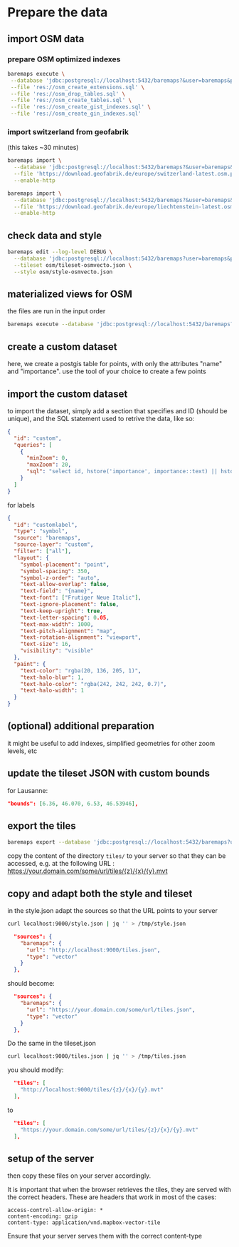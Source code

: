 # Prepare the data

## import OSM data

### prepare OSM optimized indexes

```bash
baremaps execute \
 --database 'jdbc:postgresql://localhost:5432/baremaps?&user=baremaps&password=baremaps' \
 --file 'res://osm_create_extensions.sql' \
 --file 'res://osm_drop_tables.sql' \
 --file 'res://osm_create_tables.sql' \
 --file 'res://osm_create_gist_indexes.sql' \
 --file 'res://osm_create_gin_indexes.sql'
```

### import switzerland from geofabrik

(this takes ~30 minutes)

```bash
baremaps import \
  --database 'jdbc:postgresql://localhost:5432/baremaps?&user=baremaps&password=baremaps' \
  --file 'https://download.geofabrik.de/europe/switzerland-latest.osm.pbf' \
  --enable-http
```

```bash
baremaps import \
  --database 'jdbc:postgresql://localhost:5432/baremaps?&user=baremaps&password=baremaps' \
  --file 'https://download.geofabrik.de/europe/liechtenstein-latest.osm.pbf' \
  --enable-http
```

## check data and style

```bash
baremaps edit --log-level DEBUG \
  --database 'jdbc:postgresql://localhost:5432/baremaps?user=baremaps&password=baremaps' \
  --tileset osm/tileset-osmvecto.json \
  --style osm/style-osmvecto.json
```

## materialized views for OSM

the files are run in the input order

```bash
baremaps execute --database 'jdbc:postgresql://localhost:5432/baremaps?&user=baremaps&password=baremaps' --file 'queries/osm_create_views.sql' --file 'queries/osm_create_gist_indexes.sql'
```

## create a custom dataset

here, we create a postgis table for points, with only the attributes "name" and "importance". use the tool of your choice to create a few points

## import the custom dataset

to import the dataset, simply add a section that specifies and ID (should be unique), and the SQL statement used to retrive the data, like so:

```json
{
  "id": "custom",
  "queries": [
    {
      "minZoom": 0,
      "maxZoom": 20,
      "sql": "select id, hstore('importance', importance::text) || hstore('name', name::text), geom from custom.custom"
    }
  ]
}
```

for labels

```json
{
  "id": "customlabel",
  "type": "symbol",
  "source": "baremaps",
  "source-layer": "custom",
  "filter": ["all"],
  "layout": {
    "symbol-placement": "point",
    "symbol-spacing": 350,
    "symbol-z-order": "auto",
    "text-allow-overlap": false,
    "text-field": "{name}",
    "text-font": ["Frutiger Neue Italic"],
    "text-ignore-placement": false,
    "text-keep-upright": true,
    "text-letter-spacing": 0.05,
    "text-max-width": 1000,
    "text-pitch-alignment": "map",
    "text-rotation-alignment": "viewport",
    "text-size": 16,
    "visibility": "visible"
  },
  "paint": {
    "text-color": "rgba(20, 136, 205, 1)",
    "text-halo-blur": 1,
    "text-halo-color": "rgba(242, 242, 242, 0.7)",
    "text-halo-width": 1
  }
}
```

## (optional) additional preparation

it might be useful to add indexes, simplified geometries for other zoom levels, etc

## update the tileset JSON with custom bounds

for Lausanne:

```json
"bounds": [6.36, 46.070, 6.53, 46.53946],
```

## export the tiles

```bash
baremaps export --database 'jdbc:postgresql://localhost:5432/baremaps?user=baremaps&password=baremaps' --tileset presentation/osm/tileset-osmvecto.json --repository tiles/
```

copy the content of the directory `tiles/` to your server so that they can be accessed, e.g. at the following URL : https://your.domain.com/some/url/tiles/{z}/{x}/{y}.mvt

## copy and adapt both the style and tileset

in the style.json adapt the sources so that the URL points to your server

```bash
curl localhost:9000/style.json | jq '' > /tmp/style.json
```

```json
  "sources": {
    "baremaps": {
      "url": "http://localhost:9000/tiles.json",
      "type": "vector"
    }
  },
```

should become:

```json
  "sources": {
    "baremaps": {
      "url": "https://your.domain.com/some/url/tiles.json",
      "type": "vector"
    }
  },
```

Do the same in the tileset.json

```bash
curl localhost:9000/tiles.json | jq '' > /tmp/tiles.json
```

you should modify:

```json
  "tiles": [
    "http://localhost:9000/tiles/{z}/{x}/{y}.mvt"
  ],

```

to

```json
  "tiles": [
    "https://your.domain.com/some/url/tiles/{z}/{x}/{y}.mvt"
  ],

```

## setup of the server

then copy these files on your server accordingly.

It is important that when the browser retrieves the tiles, they are served with the correct headers. These are headers that work in most of the cases:

```
access-control-allow-origin: *
content-encoding: gzip
content-type: application/vnd.mapbox-vector-tile
```

Ensure that your server serves them with the correct content-type
